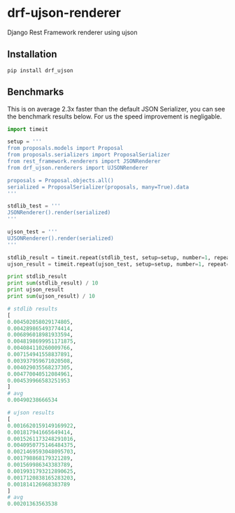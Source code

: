 drf-ujson-renderer
==================

Django Rest Framework renderer using ujson

## Installation

`pip install drf_ujson`


## Benchmarks
This is on average 2.3x faster than the default JSON Serializer, you can see the
benchmark results below. For us the speed improvement is negligable.

```python
import timeit

setup = '''
from proposals.models import Proposal
from proposals.serializers import ProposalSerializer
from rest_framework.renderers import JSONRenderer
from drf_ujson.renderers import UJSONRenderer

proposals = Proposal.objects.all()
serialized = ProposalSerializer(proposals, many=True).data
'''

stdlib_test = '''
JSONRenderer().render(serialized)
'''

ujson_test = '''
UJSONRenderer().render(serialized)
'''

stdlib_result = timeit.repeat(stdlib_test, setup=setup, number=1, repeat=10)
ujson_result = timeit.repeat(ujson_test, setup=setup, number=1, repeat=10)

print stdlib_result
print sum(stdlib_result) / 10
print ujson_result
print sum(ujson_result) / 10

# stdlib results
[
0.004502058029174805,
0.004289865493774414,
0.006896018981933594,
0.0048198699951171875,
0.004084110260009766,
0.007154941558837891,
0.003937959671020508,
0.004029035568237305,
0.004770040512084961,
0.004539966583251953
]
# avg
0.00490238666534

# ujson results
[
0.0016620159149169922,
0.001817941665649414,
0.0015261173248291016,
0.0040950775146484375,
0.0021469593048095703,
0.001798868179321289,
0.001569986343383789,
0.0019931793212890625,
0.0017120838165283203,
0.001814126968383789
]
# avg
0.00201363563538
```
